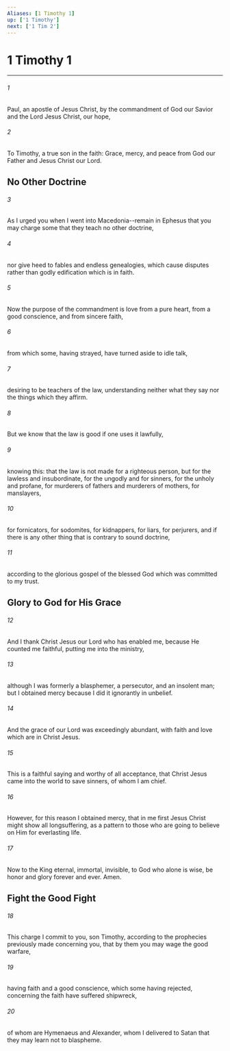 ```yaml
---
Aliases: [1 Timothy 1]
up: ['1 Timothy']
next: ['1 Tim 2']
---
```

# 1 Timothy 1

***


###### 1 
Paul, an apostle of Jesus Christ, by the commandment of God our Savior and the Lord Jesus Christ, our hope, 

###### 2 
To Timothy, a true son in the faith: Grace, mercy, and peace from God our Father and Jesus Christ our Lord.

## No Other Doctrine 

###### 3 
As I urged you when I went into Macedonia--remain in Ephesus that you may charge some that they teach no other doctrine, 

###### 4 
nor give heed to fables and endless genealogies, which cause disputes rather than godly edification which is in faith. 

###### 5 
Now the purpose of the commandment is love from a pure heart, from a good conscience, and from sincere faith, 

###### 6 
from which some, having strayed, have turned aside to idle talk, 

###### 7 
desiring to be teachers of the law, understanding neither what they say nor the things which they affirm. 

###### 8 
But we know that the law is good if one uses it lawfully, 

###### 9 
knowing this: that the law is not made for a righteous person, but for the lawless and insubordinate, for the ungodly and for sinners, for the unholy and profane, for murderers of fathers and murderers of mothers, for manslayers, 

###### 10 
for fornicators, for sodomites, for kidnappers, for liars, for perjurers, and if there is any other thing that is contrary to sound doctrine, 

###### 11 
according to the glorious gospel of the blessed God which was committed to my trust.

## Glory to God for His Grace 

###### 12 
And I thank Christ Jesus our Lord who has enabled me, because He counted me faithful, putting me into the ministry, 

###### 13 
although I was formerly a blasphemer, a persecutor, and an insolent man; but I obtained mercy because I did it ignorantly in unbelief. 

###### 14 
And the grace of our Lord was exceedingly abundant, with faith and love which are in Christ Jesus. 

###### 15 
This is a faithful saying and worthy of all acceptance, that Christ Jesus came into the world to save sinners, of whom I am chief. 

###### 16 
However, for this reason I obtained mercy, that in me first Jesus Christ might show all longsuffering, as a pattern to those who are going to believe on Him for everlasting life. 

###### 17 
Now to the King eternal, immortal, invisible, to God who alone is wise, be honor and glory forever and ever. Amen.

## Fight the Good Fight 

###### 18 
This charge I commit to you, son Timothy, according to the prophecies previously made concerning you, that by them you may wage the good warfare, 

###### 19 
having faith and a good conscience, which some having rejected, concerning the faith have suffered shipwreck, 

###### 20 
of whom are Hymenaeus and Alexander, whom I delivered to Satan that they may learn not to blaspheme.
